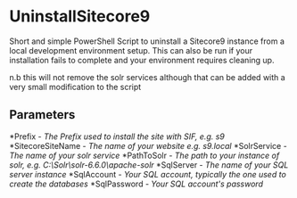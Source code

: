 # UninstallSitecore9
Short and simple PowerShell Script to uninstall a Sitecore9 instance from a local development environment setup.  This can also be run if your installation fails to complete and your environment requires cleaning up.

n.b this will not remove the solr services although that can be added with a very small modification to the script

## Parameters

*Prefix - _The Prefix used to install the site with SIF, e.g. s9_
*SitecoreSiteName - _The name of your website e.g. s9.local_
*SolrService - _The name of your solr service_
*PathToSolr - _The path to your instance of solr, e.g. C:\Solr\solr-6.6.0\apache-solr_
*SqlServer - _The name of your SQL server instance_
*SqlAccount - _Your SQL account, typically the one used to create the databases_
*SqlPassword -  _Your SQL account's password_



